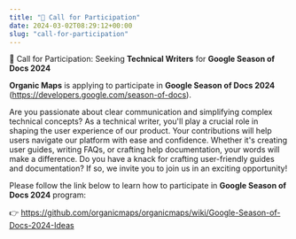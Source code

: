 ```yaml
---
title: "📣 Call for Participation"
date: 2024-03-02T08:29:12+00:00
slug: "call-for-participation"
---
```


📣 Call for Participation: Seeking **Technical Writers** for **Google Season of Docs 2024**

**Organic Maps** is applying to participate in **Google Season of Docs 2024** (<https://developers.google.com/season-of-docs>).

Are you passionate about clear communication and simplifying complex technical concepts? As a technical writer, you'll play a crucial role in shaping the user experience of our product. Your contributions will help users navigate our platform with ease and confidence. Whether it's creating user guides, writing FAQs, or crafting help documentation, your words will make a difference. Do you have a knack for crafting user-friendly guides and documentation? If so, we invite you to join us in an exciting opportunity!

Please follow the link below to learn how to participate in **Google Season of Docs 2024** program:

👉 <https://github.com/organicmaps/organicmaps/wiki/Google-Season-of-Docs-2024-Ideas>
